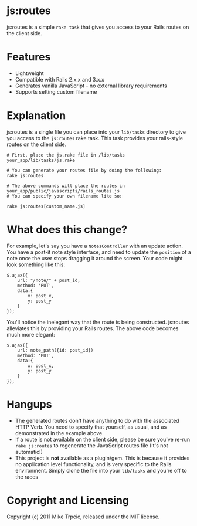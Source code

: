 # js:routes #

js:routes is a simple `rake task` that gives you access to your Rails routes on the client side.

# Features #
* Lightweight
* Compatible with Rails 2.x.x and 3.x.x
* Generates vanilla JavaScript - no external library requirements
* Supports setting custom filename

# Explanation #

js:routes is a single file you can place into your `lib/tasks` directory to give you access to the `js:routes` rake task.  This task provides your rails-style routes on the client side.

    # First, place the js.rake file in /lib/tasks
    your_app/lib/tasks/js.rake
    
    # You can generate your routes file by doing the following:
    rake js:routes
    
    # The above commands will place the routes in your_app/public/javascripts/rails_routes.js
    # You can specify your own filename like so:
    
    rake js:routes[custom_name.js]
    
# What does this change? ##

For example, let's say you have a `NotesController` with an update action.  You have a post-it note style interface, and need to update the `position` of a note once the user stops dragging it around the screen.  Your code might look something like this:

    $.ajax({
        url: "/note/" + post_id;
        method: 'PUT',
        data:{
            x: post_x,
            y: post_y
        }
    });
    
You'll notice the inelegant way that the route is being constructed.  js:routes alleviates this by providing your Rails routes.  The above code becomes much more elegant:

    $.ajax({
        url: note_path({id: post_id})
        method: 'PUT',
        data:{
            x: post_x,
            y: post_y
        }
    });

# Hangups #

* The generated routes don't have anything to do with the associated HTTP Verb.  You need to specify that yourself, as usual, and as demonstrated in the example above.
* If a route is not available on the client side, please be sure you've re-run `rake js:routes` to regenerate the JavaScript routes file (It's not automatic!)
* This project is **not** available as a plugin/gem.  This is because it provides no application level functionality, and is very specific to the Rails environment.  Simply clone the file into your `lib/tasks` and you're off to the races

# Copyright and Licensing #
Copyright (c) 2011 Mike Trpcic, released under the MIT license.
